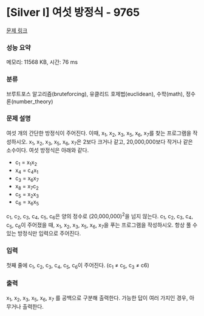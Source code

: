 # [Silver I] 여섯 방정식 - 9765 

[문제 링크](https://www.acmicpc.net/problem/9765) 

### 성능 요약

메모리: 11568 KB, 시간: 76 ms

### 분류

브루트포스 알고리즘(bruteforcing), 유클리드 호제법(euclidean), 수학(math), 정수론(number_theory)

### 문제 설명

<p>여섯 개의 간단한 방정식이 주어진다. 이때, x<sub>1</sub>, x<sub>2</sub>, x<sub>3</sub>, x<sub>5</sub>, x<sub>6</sub>, x<sub>7</sub>를 찾는 프로그램을 작성하시오. x<sub>1</sub>, x<sub>2</sub>, x<sub>3</sub>, x<sub>5</sub>, x<sub>6</sub>, x<sub>7</sub>은 2보다 크거나 같고, 20,000,000보다 작거나 같은 소수이다. 여섯 방정식은 아래와 같다.</p>

<ul>
	<li>c<sub>1</sub> = x<sub>1</sub>x<sub>2</sub></li>
	<li>x<sub>4</sub> = c<sub>4</sub>x<sub>1</sub></li>
	<li>c<sub>3</sub> = x<sub>6</sub>x<sub>7</sub></li>
	<li>x<sub>8</sub> = x<sub>7</sub>c<sub>2</sub></li>
	<li>c<sub>5</sub> = x<sub>2</sub>x<sub>3</sub></li>
	<li>c<sub>6</sub> = x<sub>6</sub>x<sub>5</sub></li>
</ul>

<p>c<sub>1</sub>, c<sub>2</sub>, c<sub>3</sub>, c<sub>4</sub>, c<sub>5</sub>, c<sub>6</sub>은 양의 정수로 (20,000,000)<sup>2</sup>을 넘지 않는다. c<sub>1</sub>, c<sub>2</sub>, c<sub>3</sub>, c<sub>4</sub>, c<sub>5</sub>, c<sub>6</sub>이 주어졌을 때, x<sub>1</sub>, x<sub>2</sub>, x<sub>3</sub>, x<sub>5</sub>, x<sub>6</sub>, x<sub>7</sub>을 푸는 프로그램을 작성하시오. 항상 풀 수 있는 방정식만 입력으로 주어진다. </p>

### 입력 

 <p>첫째 줄에 c<sub>1</sub>, c<sub>2</sub>, c<sub>3</sub>, c<sub>4</sub>, c<sub>5</sub>, c<sub>6</sub>이 주어진다. (c<sub>1</sub> ≠ c<sub>5</sub>, c<sub>3</sub> ≠ c6)</p>

### 출력 

 <p>x<sub>1</sub>, x<sub>2</sub>, x<sub>3</sub>, x<sub>5</sub>, x<sub>6</sub>, x<sub>7</sub> 를 공백으로 구분해 출력한다. 가능한 답이 여러 가지인 경우, 아무거나 출력한다.</p>

